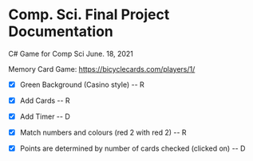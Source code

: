 # Comp. Sci. Final Project Documentation
C# Game for Comp Sci
June. 18, 2021

Memory Card Game:
https://bicyclecards.com/players/1/
   - [x] Green Background (Casino style) -- R
   - [x] Add Cards -- R
   - [x] Add Timer -- D
   - [x] Match numbers and colours (red 2 with red 2) -- R
   - [x] Points are determined by number of cards checked (clicked on) -- D

